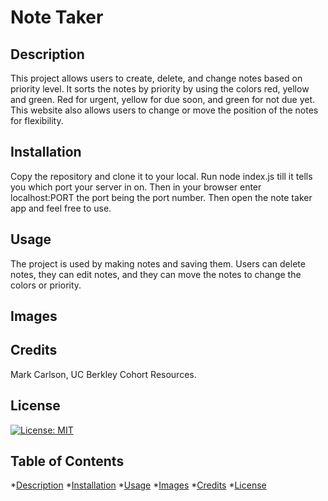 # Note Taker

  ## Description
  This project allows users to create, delete, and change notes based on priority level. It sorts the notes by priority by using the colors red, yellow and green. Red for urgent, yellow for due soon, and green for not due yet. This website also allows users to change or move the position of the notes for flexibility.

  ## Installation
  Copy the repository and clone it to your local. Run node index.js till it tells you which port your server in on. Then in your browser enter localhost:PORT the port being the port number. Then open the note taker app and feel free to use.

  ## Usage
  The project is used by making notes and saving them. Users can delete notes, they can edit notes, and they can move the notes to change the colors or priority.

  ## Images
  
  

  ## Credits
   Mark Carlson, UC Berkley Cohort Resources.

  ## License
  [![License: MIT](https://img.shields.io/badge/license-MIT-yellow.svg)](https://opensource.org/licenses/MIT)


  ## Table of Contents
  *[Description](#description)
  *[Installation](#installation)
  *[Usage](#usage)
  *[Images](#images)
  *[Credits](#credits)
  *[License](#license)